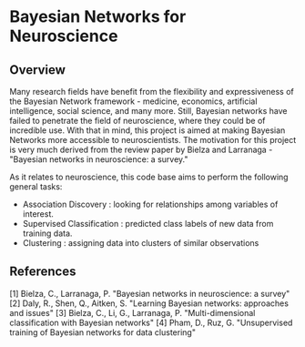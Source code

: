 # Bayesian Networks for Neuroscience

<h2>Overview</h2>
Many research fields have benefit from the flexibility and expressiveness of the Bayesian Network framework - medicine, economics, artificial intelligence, social science, and many more. Still, Bayesian networks have failed to penetrate the field of neuroscience, where they could be of incredible use. With that in mind, this project is aimed at making Bayesian Networks more accessible to neuroscientists. The motivation for this project is very much derived from the review paper by Bielza and Larranaga - "Bayesian networks in neuroscience: a survey."

As it relates to neuroscience, this code base aims to perform the following general tasks:
- Association Discovery : looking for relationships among variables of interest.
- Supervised Classification : predicted class labels of new data from training data.
- Clustering : assigning data into clusters of similar observations


<h2>References</h2>
[1] Bielza, C., Larranaga, P. "Bayesian networks in neuroscience: a survey"
[2] Daly, R., Shen, Q., Aitken, S. "Learning Bayesian networks: approaches and issues"
[3] Bielza, C., Li, G., Larranaga, P. "Multi-dimensional classification with Bayesian networks"
[4] Pham, D., Ruz, G. "Unsupervised training of Bayesian networks for data clustering"